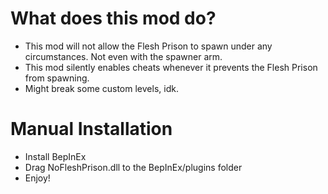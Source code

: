 # What does this mod do?
- This mod will not allow the Flesh Prison to spawn under any circumstances. Not even with the spawner arm.
- This mod silently enables cheats whenever it prevents the Flesh Prison from spawning.
- Might break some custom levels, idk.

# Manual Installation
- Install BepInEx
- Drag NoFleshPrison.dll to the BepInEx/plugins folder
- Enjoy!
